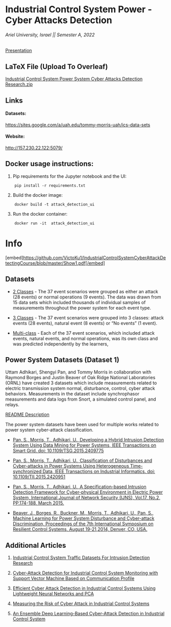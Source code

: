 # Industrial Control System Power - Cyber Attacks Detection 

###### Ariel University, Israel || Semester A, 2022

[Presentation](https://www.canva.com/design/DAFbkwt6KjQ/7im1RNlKjYkdZpg1dugivg/view?utm_content=DAFbkwt6KjQ&utm_campaign=designshare&utm_medium=link2&utm_source=sharebutton)



## LaTeX File (Upload To Overleaf)

[Industrial Control System Power System Cyber Attacks Detection Research.zip](https://github.com/VictoKu1/IndustrialControlSystemCyberAttackDetectingCourse/blob/master/Industrial%20Power%20Control%20System%20Cyber%20Attacks%20Detection.zip)



## Links

#### Datasets:

https://sites.google.com/a/uah.edu/tommy-morris-uah/ics-data-sets





#### Website:

http://157.230.22.122:5079/

## Docker usage instructions:

1. Pip requirements for the Jupyter notebook and the UI:
```
    pip install -r requirements.txt
```

2. Build the docker image:
```
    docker build -t attack_detection_ui
```

3. Run the docker container:
```
    docker run -it  attack_detection_ui
```
# Info

[embed]https://github.com/VictoKu1/IndustrialControlSystemCyberAttackDetectingCourse/blob/master/Show1.pdf[/embed] 



## Datasets

* [2 Classes](https://github.com/VictoKu1/IndustrialControlSystemCyberAttackDetectingCourse/blob/master/Class/binaryAllNaturalPlusNormalVsAttacks) - The 37 event scenarios were grouped as either an attack (28 events) or normal operations (9 events). The data was drawn from 15 data sets which included thousands of individual samples of measurements throughout the power system for each event type.

* [3 Classes](https://github.com/VictoKu1/IndustrialControlSystemCyberAttackDetectingCourse/blob/master/Class/triple) - The 37 event scenarios were grouped into 3 classes: attack events (28 events), natural event (8 events) or “No events” (1 event).

* [Multi-class](https://github.com/VictoKu1/IndustrialControlSystemCyberAttackDetectingCourse/blob/master/Class/multiclass) - Each of the 37 event scenarios, which included attack events, natural events, and normal operations, was its own class and was predicted independently by the learners,



## Power System Datasets (Dataset 1)

Uttam Adhikari, Shengyi Pan, and Tommy Morris in collaboration with Raymond Borges and Justin Beaver of Oak Ridge National Laboratories (ORNL) have created 3 datasets which include measurements related to electric transmission system normal, disturbance, control, cyber attack behaviors. Measurements in the dataset include synchrophasor measurements and data logs from Snort, a simulated control panel, and relays.

[README Description](http://www.google.com/url?q=http%3A%2F%2Fwww.ece.uah.edu%2F~thm0009%2Ficsdatasets%2FPowerSystem_Dataset_README.pdf&sa=D&sntz=1&usg=AOvVaw3t-soxdA-27GPUSRG1JP_Q)

The power system datasets have been used for multiple works related to power system cyber-attack classification.

* [Pan, S., Morris, T., Adhikari, U., Developing a Hybrid Intrusion Detection System Using Data Mining for Power Systems, IEEE Transactions on Smart Grid. doi: 10.1109/TSG.2015.2409775](http://www.google.com/url?q=http%3A%2F%2Fieeexplore.ieee.org%2Fstamp%2Fstamp.jsp%3Ftp%3D%26arnumber%3D7063234%26isnumber%3D5446437&sa=D&sntz=1&usg=AOvVaw06Q-fkYHriTfgJYieCBnJc)

* [Pan, S., Morris, T., Adhikari, U., Classification of Disturbances and Cyber-attacks in Power Systems Using Heterogeneous Time-synchronized Data, IEEE Transactions on Industrial Informatics. doi: 10.1109/TII.2015.2420951](http://www.google.com/url?q=http%3A%2F%2Fieeexplore.ieee.org%2Fstamp%2Fstamp.jsp%3Ftp%3D%26arnumber%3D7081776%26isnumber%3D4389054&sa=D&sntz=1&usg=AOvVaw21tCmn-MAAmkUzCRpflyv_)

* [Pan, S., Morris, T., Adhikari, U., A Specification-based Intrusion Detection Framework for Cyber-physical Environment in Electric Power System, International Journal of Network Security (IJNS), Vol.17, No.2, PP.174-188, March 2015.](http://www.google.com/url?q=http%3A%2F%2Fijns.jalaxy.com.tw%2Fcontents%2Fijns-v17-n2%2Fijns-2015-v17-n2-p174-188.pdf&sa=D&sntz=1&usg=AOvVaw3qkk5GcOIxcgHQesgQjr5w)

* [Beaver, J., Borges, R., Buckner, M., Morris, T., Adhikari, U., Pan, S., Machine Learning for Power System Disturbance and Cyber-attack Discrimination, Proceedings of the 7th International Symposium on Resilient Control Systems, August 19-21,2014, Denver, CO, USA.](https://www.google.com/url?q=https%3A%2F%2Fdoi.org%2F10.1109%2FISRCS.2014.6900095&sa=D&sntz=1&usg=AOvVaw3fR5r_1bSnchlVhDlEXHXE)


## Additional Articles

1. [Industrial Control System Traffic Datasets For Intrusion Detection Research](https://link.springer.com/content/pdf/10.1007/978-3-662-45355-1_5.pdf)

2. [Cyber-Attack Detection for Industrial Control System Monitoring with Support Vector Machine Based on Communication Profile](https://www.researchgate.net/profile/Ichiro-Koshijima/publication/318127445_Cyber-Attack_Detection_for_Industrial_Control_System_Monitoring_with_Support_Vector_Machine_Based_on_Communication_Profile/links/59f477b50f7e9b553ebbdeb6/Cyber-Attack-Detection-for-Industrial-Control-System-Monitoring-with-Support-Vector-Machine-Based-on-Communication-Profile.pdf)

3. [Efficient Cyber Attack Detection in Industrial Control Systems Using Lightweight Neural Networks and PCA](https://arxiv.org/pdf/1907.01216)

4. [Measuring the Risk of Cyber Attack in Industrial Control Systems](https://dora.dmu.ac.uk/bitstream/handle/2086/13839/ewic_icscsr2016_paper12.pdf?sequence=1)

5. [An Ensemble Deep Learning-Based Cyber-Attack Detection in Industrial Control System](https://ieeexplore.ieee.org/iel7/6287639/8948470/09086038.pdf)



































